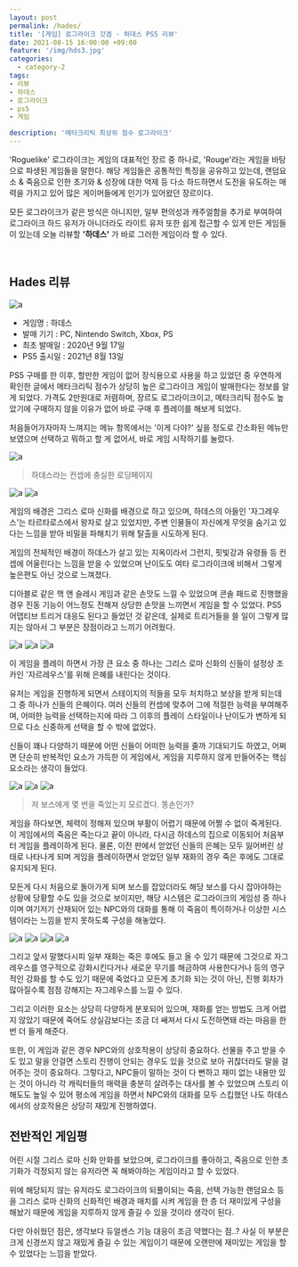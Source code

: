 ```yaml
---
layout: post
permalink: /hades/
title: '[게임] 로그라이크 갓겜 - 하데스 PS5 리뷰'
date: 2021-08-15 16:00:00 +09:00
feature: '/img/hds3.jpg'
categories:
  - category-2
tags:
- 리뷰
- 하데스
- 로그라이크
- ps5
- 게임

description: '메타크리틱 최상위 점수 로그라이크'
---
```


'Roguelike'
로그라이크는 게임의 대표적인 장르 중 하나로, 'Rouge'라는 게임을 바탕으로 파생된 게임들을 말한다.
해당 게임들은 공통적인 특징을 공유하고 있는데, 랜덤요소 & 죽음으로 인한 초기와 & 성장에 대한 억제 등
다소 하드하면서 도전을 유도하는 매력을 가지고 있어 많은 게이머들에게 인기가 있어왔던 장르이다.

모든 로그라이크가 같은 방식은 아니지만, 일부 편의성과 캐주얼함을 추가로 부여하여 로그라이크 하드 유저가 아니더라도
라이트 유저 또한 쉽게 접근할 수 있게 만든 게임들이 있는데 오늘 리뷰할 **'하데스'** 가 바로 그러한 게임이라 할 수 있다.



<br>

## Hades 리뷰

![a](/img/hds1.jpg)

- 게임명 : 하데스
- 발매 기기 : PC, Nintendo Switch, Xbox, PS
- 최초 발매일 : 2020년 9월 17일
- PS5 출시일 : 2021년 8월 13일

PS5 구매를 한 이후, 할만한 게임이 없어 장식용으로 사용을 하고 있었던 중 우연하게 확인한 글에서
메타크리틱 점수가 상당히 높은 로그라이크 게임이 발매한다는 정보를 알게 되었다.
가격도 2만원대로 저렴하며, 장르도 로그라이크이고, 메타크리틱 점수도 높았기에 구매하지 않을 이유가 없어
바로 구매 후 플레이를 해보게 되었다.

처음들어가자마자 느껴지는 메뉴 항목에서는 '이게 다야?' 싶을 정도로 간소화된 메뉴만 보였으며
선택하고 뭐하고 할 게 없어서, 바로 게임 시작하기를 눌렀다.




![a](/img/hds2.jpg)
> 하데스라는 컨셉에 충실한 로딩페이지

![a](/img/hds3.jpg)
![a](/img/hds999.jpg)


게임의 배경은 그리스 로마 신화를 배경으로 하고 있으며, 하데스의 아들인 '자그레우스'는
타르타로스에서 왕자로 살고 있었지만, 주변 인물들이 자신에게 무엇을 숨기고 있다는 느낌을 받아
비밀을 파해치기 위해 탈출을 시도하게 된다.

게임의 전체적인 배경이 하데스가 살고 있는 지옥이라서 그런지,
핏빛강과 유령들 등 컨셉에 어울린다는 느낌을 받을 수 있었으며 난이도도 여타 로그라이크에 비해서
그렇게 높은편도 아닌 것으로 느껴졌다.

디아블로 같은 핵 앤 슬레시 게임과 같은 손맛도 느낄 수 있었으며
콘솔 패드로 진행했을 경우 진동 기능이 어느정도 전해져 상당한 손맛을 느끼면서 게임을 할 수 있었다.
PS5 어뎁티브 트리거 대응도 된다고 들었던 것 같은데, 실제로 트리거들을 쓸 일이 그렇게 많지는 않아서
그 부분은 장점이라고 느끼기 어려웠다.


![a](/img/hds4.jpg)
![a](/img/hds5.jpg)
![a](/img/hds13.jpg)

이 게임을 플레이 하면서 가장 큰 요소 중 하나는 그리스 로마 신화의 신들이 설정상 조카인 '자르레우스'를 위해
은혜를 내린다는 것이다.

유저는 게임을 진행하게 되면서 스테이지의 적들을 모두 처치하고 보상을 받게 되는데 그 중 하나가 신들의 은혜이다.
여러 신들의 컨셉에 맞추어 그에 적절한 능력을 부여해주며, 어떠한 능력을 선택하는지에 따라
그 이후의 플레이 스타일이나 난이도가 변하게 되므로 다소 신중하게 선택을 할 수 밖에 없었다.

신들이 꽤나 다양하기 때문에 어떤 신들이 어떠한 능력을 줄까 기대되기도 하였고, 어쩌면 단순히 반복적인
요소가 가득한 이 게임에서, 게임을 지루하지 않게 만들어주는 핵심 요소라는 생각이 들었다.


![a](/img/hds6.jpg)
![a](/img/hds8.jpg)
![a](/img/hds14.jpg)
> 저 보스에게 몇 번을 죽었는지 모르겠다. 똥손인가?

게임을 하다보면, 체력이 정해져 있으며 부활이 어렵기 때문에 어쩔 수 없이 죽게된다.
이 게임에서의 죽음은 죽는다고 끝이 아니라, 다시금 하데스의 집으로 이동되어 처음부터 게임을 플레이하게 된다.
물론, 이전 판에서 얻었던 신들의 은혜는 모두 잃어버린 상태로 나타나게 되며 게임을 플레이하면서
얻었던 일부 재화의 경우 죽은 후에도 그대로 유지되게 된다.


모든게 다시 처음으로 돌아가게 되며 보스를 잡았더라도 해당 보스를 다시 잡아야하는 상황에
당황할 수도 있을 것으로 보이지만, 해당 시스템은 로그라이크의 게임성 중 하나이며 여기저기 산재되어 있는
NPC와의 대화를 통해 이 죽음이 특이하거나 이상한 시스템이라는 느낌을 받지 못하도록 구성을 해놓았다.


![a](/img/hds19.jpg)
![a](/img/hds10.jpg)
![a](/img/hds11.jpg)
![a](/img/hds20.jpg)


그리고 앞서 말했다시피 일부 재화는 죽은 후에도 들고 올 수 있기 때문에 그것으로 자그레우스를 영구적으로
강화시킨다거나 새로운 무기를 해금하여 사용한다거나 등의 영구적인 강화를 할 수도 있기 때문에
죽었다고 모든게 초기화 되는 것이 아닌, 진행 회차가 많아질수록 점점 강해지는 자그레우스를 느낄 수 있다.

그리고 이러한 요소는 상당히 다양하게 분포되어 있으며, 재화를 얻는 방법도 크게 어렵지 않았기 때문에
죽어도 상실감보다는 조금 더 쌔져서 다시 도전하면돼 라는 마음을 한번 더 들게 해준다.

또한, 이 게임과 같은 경우 NPC와의 상호작용이 상당히 중요하다. 선물을 주고 받을 수도 있고
말을 안걸면 스토리 진행이 안되는 경우도 있을 것으로 보아 귀찮더라도 말을 걸어주는 것이 중요하다.
그렇다고, NPC들이 말하는 것이 다 뻔하고 재미 없는 내용만 있는 것이 아니라
각 캐릭터들의 매력을 충분히 살려주는 대사를 볼 수 있었으며 스토리 이해도도 높일 수 있어
평소에 게임을 하면서 NPC와의 대화를 모두 스킵했던 나도 하데스에서의 상호작용은 상당히 재밌게 진행하였다.


## 전반적인 게임평
어린 시절 그리스 로마 신화 만화를 보았으며, 로그라이크를 좋아하고, 죽음으로 인한 초기화가 걱정되지 않는 유저라면
꼭 해봐야하는 게임이라고 할 수 있었다.

위에 해당되지 않는 유저라도 로그라이크의 되풀이되는 죽음, 선택 가능한 랜덤요소 등을 그리스 로마 신화의 신화적인 배경과
매치를 시켜 게임을 한 층 더 재미있게 구성을 해놨기 때문에 게임을 지루하지 않게 즐길 수 있을 것이라 생각이 된다.

다만 아쉬웠던 점은, 생각보다 듀얼센스 기능 대응이 조금 약했다는 점..? 사실 이 부분은 크게 신경쓰지 않고
재밌게 즐길 수 있는 게임이기 때문에 오랜만에 재미있는 게임을 할 수 있었다는 느낌을 받았다.
